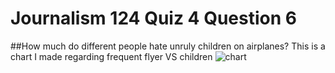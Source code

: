 # Journalism 124 Quiz 4 Question 6
##How much do different people hate unruly children on airplanes?
This is a chart I made regarding frequent flyer VS children
![chart]()
